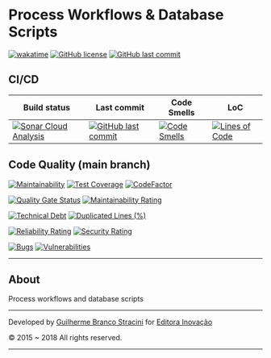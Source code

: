 # Process Workflows & Database Scripts

[![wakatime](https://wakatime.com/badge/github/InovacaoMediaBrasil/ProcessWorkflowsAndDatabaseScripts.svg)](https://wakatime.com/badge/github/InovacaoMediaBrasil/ProcessWorkflowsAndDatabaseScripts)
[![GitHub license](https://img.shields.io/github/license/InovacaoMediaBrasil/ProcessWorkflowsAndDatabaseScripts)](https://github.com/InovacaoMediaBrasil/ProcessWorkflowsAndDatabaseScripts)
[![GitHub last commit](https://img.shields.io/github/last-commit/InovacaoMediaBrasil/ProcessWorkflowsAndDatabaseScripts/main)](https://github.com/InovacaoMediaBrasil/ProcessWorkflowsAndDatabaseScripts)

## CI/CD

| Build status | Last commit | Code Smells | LoC | 
|--------------|-------------|-------------|-----|
| [![Sonar Cloud Analysis](https://github.com/InovacaoMediaBrasil/ProcessWorkflowsAndDatabaseScripts/actions/workflows/sonar-cloud.yml/badge.svg)](https://github.com/InovacaoMediaBrasil/ProcessWorkflowsAndDatabaseScripts/actions/workflows/sonar-cloud.yml) | [![GitHub last commit](https://img.shields.io/github/last-commit/InovacaoMediaBrasil/ProcessWorkflowsAndDatabaseScripts/main)](https://github.com/InovacaoMediaBrasil/ProcessWorkflowsAndDatabaseScripts) | [![Code Smells](https://sonarcloud.io/api/project_badges/measure?project=InovacaoMediaBrasil_ProcessWorkflowsAndDatabaseScripts&metric=code_smells&branch=main)](https://sonarcloud.io/dashboard?id=InovacaoMediaBrasil_ProcessWorkflowsAndDatabaseScripts) | [![Lines of Code](https://sonarcloud.io/api/project_badges/measure?project=InovacaoMediaBrasil_ProcessWorkflowsAndDatabaseScripts&metric=ncloc&branch=main)](https://sonarcloud.io/dashboard?id=InovacaoMediaBrasil_ProcessWorkflowsAndDatabaseScripts) | 


## Code Quality (main branch)

[![Maintainability](https://api.codeclimate.com/v1/badges/6216e02766b0e116db54/maintainability)](https://codeclimate.com/github/InovacaoMediaBrasil/ProcessWorkflowsAndDatabaseScripts/maintainability)
[![Test Coverage](https://api.codeclimate.com/v1/badges/6216e02766b0e116db54/test_coverage)](https://codeclimate.com/github/InovacaoMediaBrasil/ProcessWorkflowsAndDatabaseScripts/test_coverage)
[![CodeFactor](https://www.codefactor.io/repository/github/inovacaomediabrasil/ProcessWorkflowsAndDatabaseScripts/badge)](https://www.codefactor.io/repository/github/inovacaomediabrasil/ProcessWorkflowsAndDatabaseScripts)

[![Quality Gate Status](https://sonarcloud.io/api/project_badges/measure?project=InovacaoMediaBrasil_ProcessWorkflowsAndDatabaseScripts&metric=alert_status)](https://sonarcloud.io/dashboard?id=InovacaoMediaBrasil_ProcessWorkflowsAndDatabaseScripts)
[![Maintainability Rating](https://sonarcloud.io/api/project_badges/measure?project=InovacaoMediaBrasil_ProcessWorkflowsAndDatabaseScripts&metric=sqale_rating)](https://sonarcloud.io/dashboard?id=InovacaoMediaBrasil_ProcessWorkflowsAndDatabaseScripts)

[![Technical Debt](https://sonarcloud.io/api/project_badges/measure?project=InovacaoMediaBrasil_ProcessWorkflowsAndDatabaseScripts&metric=sqale_index)](https://sonarcloud.io/dashboard?id=InovacaoMediaBrasil_ProcessWorkflowsAndDatabaseScripts)
[![Duplicated Lines (%)](https://sonarcloud.io/api/project_badges/measure?project=InovacaoMediaBrasil_ProcessWorkflowsAndDatabaseScripts&metric=duplicated_lines_density)](https://sonarcloud.io/dashboard?id=InovacaoMediaBrasil_ProcessWorkflowsAndDatabaseScripts)

[![Reliability Rating](https://sonarcloud.io/api/project_badges/measure?project=InovacaoMediaBrasil_ProcessWorkflowsAndDatabaseScripts&metric=reliability_rating)](https://sonarcloud.io/dashboard?id=InovacaoMediaBrasil_ProcessWorkflowsAndDatabaseScripts)
[![Security Rating](https://sonarcloud.io/api/project_badges/measure?project=InovacaoMediaBrasil_ProcessWorkflowsAndDatabaseScripts&metric=security_rating)](https://sonarcloud.io/dashboard?id=InovacaoMediaBrasil_ProcessWorkflowsAndDatabaseScripts)

[![Bugs](https://sonarcloud.io/api/project_badges/measure?project=InovacaoMediaBrasil_ProcessWorkflowsAndDatabaseScripts&metric=bugs)](https://sonarcloud.io/dashboard?id=InovacaoMediaBrasil_ProcessWorkflowsAndDatabaseScripts)
[![Vulnerabilities](https://sonarcloud.io/api/project_badges/measure?project=InovacaoMediaBrasil_ProcessWorkflowsAndDatabaseScripts&metric=vulnerabilities)](https://sonarcloud.io/dashboard?id=InovacaoMediaBrasil_ProcessWorkflowsAndDatabaseScripts)

---

## About

Process workflows and database scripts

---

Developed by [Guilherme Branco Stracini](https://guilherme.stracini.com) for [Editora Inovação](https://www.editorainovacao.com.br)

© 2015 ~ 2018 All rights reserved.

---
